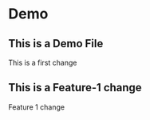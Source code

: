 # Demo

## This is a Demo File

This is a first change

## This is a Feature-1 change

Feature 1 change
